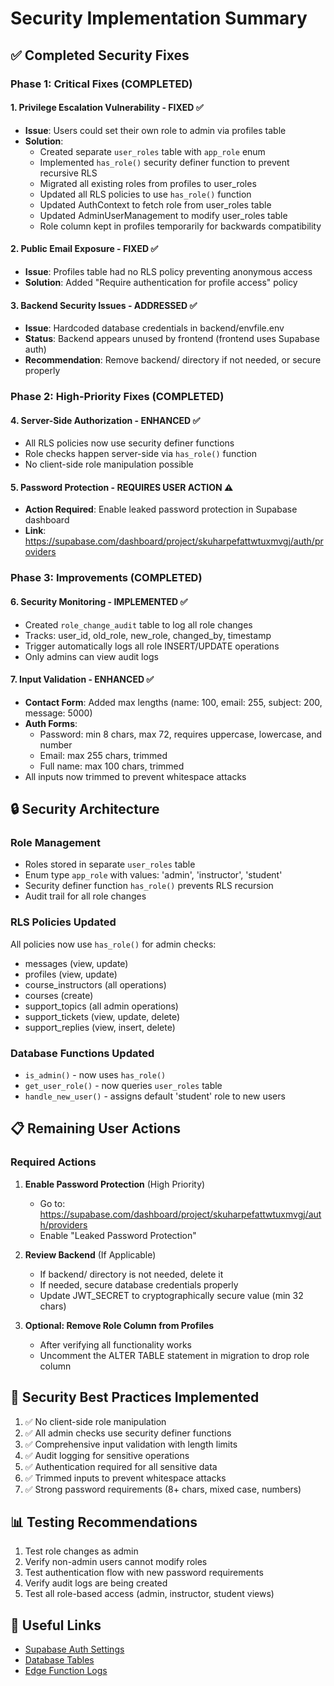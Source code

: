 # Security Implementation Summary

## ✅ Completed Security Fixes

### Phase 1: Critical Fixes (COMPLETED)

#### 1. Privilege Escalation Vulnerability - FIXED ✅
- **Issue**: Users could set their own role to admin via profiles table
- **Solution**: 
  - Created separate `user_roles` table with `app_role` enum
  - Implemented `has_role()` security definer function to prevent recursive RLS
  - Migrated all existing roles from profiles to user_roles
  - Updated all RLS policies to use `has_role()` function
  - Updated AuthContext to fetch role from user_roles table
  - Updated AdminUserManagement to modify user_roles table
  - Role column kept in profiles temporarily for backwards compatibility

#### 2. Public Email Exposure - FIXED ✅
- **Issue**: Profiles table had no RLS policy preventing anonymous access
- **Solution**: Added "Require authentication for profile access" policy

#### 3. Backend Security Issues - ADDRESSED ✅
- **Issue**: Hardcoded database credentials in backend/envfile.env
- **Status**: Backend appears unused by frontend (frontend uses Supabase auth)
- **Recommendation**: Remove backend/ directory if not needed, or secure properly

### Phase 2: High-Priority Fixes (COMPLETED)

#### 4. Server-Side Authorization - ENHANCED ✅
- All RLS policies now use security definer functions
- Role checks happen server-side via `has_role()` function
- No client-side role manipulation possible

#### 5. Password Protection - REQUIRES USER ACTION ⚠️
- **Action Required**: Enable leaked password protection in Supabase dashboard
- **Link**: https://supabase.com/dashboard/project/skuharpefattwtuxmvgj/auth/providers

### Phase 3: Improvements (COMPLETED)

#### 6. Security Monitoring - IMPLEMENTED ✅
- Created `role_change_audit` table to log all role changes
- Tracks: user_id, old_role, new_role, changed_by, timestamp
- Trigger automatically logs all role INSERT/UPDATE operations
- Only admins can view audit logs

#### 7. Input Validation - ENHANCED ✅
- **Contact Form**: Added max lengths (name: 100, email: 255, subject: 200, message: 5000)
- **Auth Forms**: 
  - Password: min 8 chars, max 72, requires uppercase, lowercase, and number
  - Email: max 255 chars, trimmed
  - Full name: max 100 chars, trimmed
- All inputs now trimmed to prevent whitespace attacks

## 🔒 Security Architecture

### Role Management
- Roles stored in separate `user_roles` table
- Enum type `app_role` with values: 'admin', 'instructor', 'student'
- Security definer function `has_role()` prevents RLS recursion
- Audit trail for all role changes

### RLS Policies Updated
All policies now use `has_role()` for admin checks:
- messages (view, update)
- profiles (view, update)
- course_instructors (all operations)
- courses (create)
- support_topics (all admin operations)
- support_tickets (view, update, delete)
- support_replies (view, insert, delete)

### Database Functions Updated
- `is_admin()` - now uses `has_role()`
- `get_user_role()` - now queries `user_roles` table
- `handle_new_user()` - assigns default 'student' role to new users

## 📋 Remaining User Actions

### Required Actions
1. **Enable Password Protection** (High Priority)
   - Go to: https://supabase.com/dashboard/project/skuharpefattwtuxmvgj/auth/providers
   - Enable "Leaked Password Protection"

2. **Review Backend** (If Applicable)
   - If backend/ directory is not needed, delete it
   - If needed, secure database credentials properly
   - Update JWT_SECRET to cryptographically secure value (min 32 chars)

3. **Optional: Remove Role Column from Profiles**
   - After verifying all functionality works
   - Uncomment the ALTER TABLE statement in migration to drop role column

## 🎯 Security Best Practices Implemented

1. ✅ No client-side role manipulation
2. ✅ All admin checks use security definer functions
3. ✅ Comprehensive input validation with length limits
4. ✅ Audit logging for sensitive operations
5. ✅ Authentication required for all sensitive data
6. ✅ Trimmed inputs to prevent whitespace attacks
7. ✅ Strong password requirements (8+ chars, mixed case, numbers)

## 📊 Testing Recommendations

1. Test role changes as admin
2. Verify non-admin users cannot modify roles
3. Test authentication flow with new password requirements
4. Verify audit logs are being created
5. Test all role-based access (admin, instructor, student views)

## 🔗 Useful Links

- [Supabase Auth Settings](https://supabase.com/dashboard/project/skuharpefattwtuxmvgj/auth/providers)
- [Database Tables](https://supabase.com/dashboard/project/skuharpefattwtuxmvgj/editor)
- [Edge Function Logs](https://supabase.com/dashboard/project/skuharpefattwtuxmvgj/functions)
